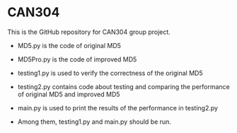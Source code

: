 # CAN304
This is the GitHub repository for CAN304 group project. 
+ MD5.py is the code of original MD5
+ MD5Pro.py is the code of improved MD5
+ testing1.py is used to verify the correctness of the original MD5
+ testing2.py contains code about testing and comparing the performance of original MD5 and improved MD5
+ main.py is used to print the results of the performance in testing2.py

+ Among them, testing1.py and main.py should be run.
